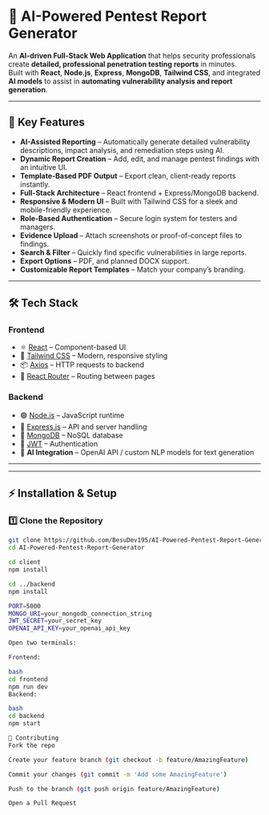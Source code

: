 # 🤖 AI-Powered Pentest Report Generator

An **AI-driven Full-Stack Web Application** that helps security professionals create **detailed, professional penetration testing reports** in minutes.  
Built with **React**, **Node.js**, **Express**, **MongoDB**, **Tailwind CSS**, and integrated **AI models** to assist in **automating vulnerability analysis and report generation**.

---

## 🚀 Key Features

- **AI-Assisted Reporting** – Automatically generate detailed vulnerability descriptions, impact analysis, and remediation steps using AI.
- **Dynamic Report Creation** – Add, edit, and manage pentest findings with an intuitive UI.
- **Template-Based PDF Output** – Export clean, client-ready reports instantly.
- **Full-Stack Architecture** – React frontend + Express/MongoDB backend.
- **Responsive & Modern UI** – Built with Tailwind CSS for a sleek and mobile-friendly experience.
- **Role-Based Authentication** – Secure login system for testers and managers.
- **Evidence Upload** – Attach screenshots or proof-of-concept files to findings.
- **Search & Filter** – Quickly find specific vulnerabilities in large reports.
- **Export Options** – PDF, and planned DOCX support.
- **Customizable Report Templates** – Match your company’s branding.

---

## 🛠 Tech Stack

### **Frontend**
- ⚛️ [React](https://reactjs.org/) – Component-based UI
- 🎨 [Tailwind CSS](https://tailwindcss.com/) – Modern, responsive styling
- 📦 [Axios](https://axios-http.com/) – HTTP requests to backend
- 📄 [React Router](https://reactrouter.com/) – Routing between pages

### **Backend**
- 🟢 [Node.js](https://nodejs.org/) – JavaScript runtime
- 🚏 [Express.js](https://expressjs.com/) – API and server handling
- 🍃 [MongoDB](https://www.mongodb.com/) – NoSQL database
- 🔐 [JWT](https://jwt.io/) – Authentication
- 🤖 **AI Integration** – OpenAI API / custom NLP models for text generation

---


---

## ⚡ Installation & Setup

### **1️⃣ Clone the Repository**
```bash
git clone https://github.com/BesuDev195/AI-Powered-Pentest-Report-Generator.git
cd AI-Powered-Pentest-Report-Generator

cd client
npm install

cd ../backend
npm install

PORT=5000
MONGO_URI=your_mongodb_connection_string
JWT_SECRET=your_secret_key
OPENAI_API_KEY=your_openai_api_key

Open two terminals:

Frontend:

bash
cd frontend
npm run dev
Backend:

bash
cd backend
npm start

🤝 Contributing
Fork the repo

Create your feature branch (git checkout -b feature/AmazingFeature)

Commit your changes (git commit -m 'Add some AmazingFeature')

Push to the branch (git push origin feature/AmazingFeature)

Open a Pull Request
